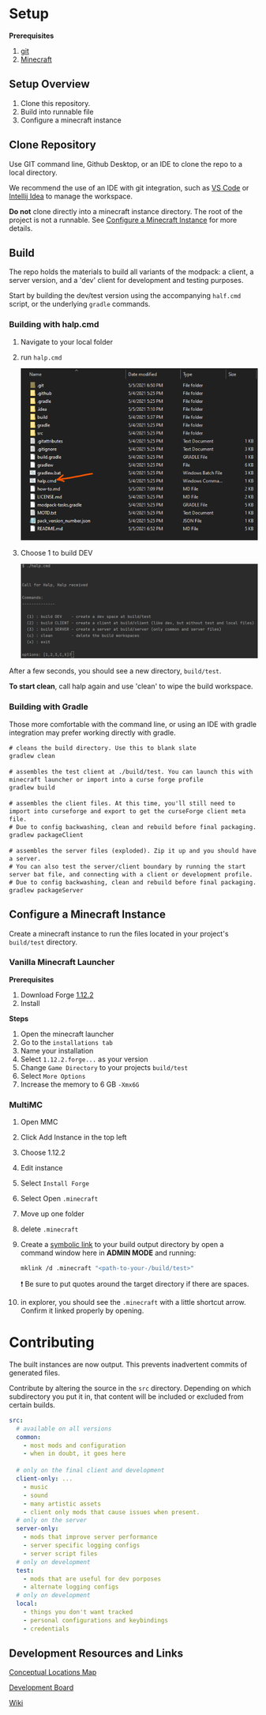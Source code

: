 # Setup

**Prerequisites**

1. [git](https://git-scm.com/downloads)
2. [Minecraft](https://www.minecraft.net/en-us/)

## Setup Overview

1. Clone this repository.
2. Build into runnable file
3. Configure a minecraft instance

## Clone Repository

Use GIT command line, Github Desktop, or an IDE to clone the repo to a local directory.

We recommend the use of an IDE with git integration, such
as [VS Code](https://code.visualstudio.com/download)
or [Intellij Idea](https://www.jetbrains.com/idea/) to manage the workspace.

**Do not** clone directly into a minecraft instance directory. The root of the project is not a
runnable. See [Configure a Minecraft Instance](./#Configure-a-Minecraft-Instance) for more details.

## Build

The repo holds the materials to build all variants of the modpack: a client, a server version, and
a 'dev' client for development and testing purposes.

Start by building the dev/test version using the accompanying `half.cmd` script, or the
underlying `gradle` commands.

### Building with halp.cmd

1. Navigate to your local folder
2. run `halp.cmd`

   ![Image of local dir](navigate-to-dir.png)

3. Choose 1 to build DEV

   ![Image of halp](halp.png)

After a few seconds, you should see a new directory, `build/test`.

**To start clean**, call halp again and use 'clean' to wipe the build workspace.

### Building with Gradle

Those more comfortable with the command line, or using an IDE with gradle integration may prefer
working directly with gradle.

```shell
# cleans the build directory. Use this to blank slate
gradlew clean

# assembles the test client at ./build/test. You can launch this with minecraft launcher or import into a curse forge profile
gradlew build

# assembles the client files. At this time, you'll still need to import into curseforge and export to get the curseForge client meta file.
# Due to config backwashing, clean and rebuild before final packaging.
gradlew packageClient

# assembles the server files (exploded). Zip it up and you should have a server. 
# You can also test the server/client boundary by running the start server bat file, and connecting with a client or development profile.
# Due to config backwashing, clean and rebuild before final packaging.
gradlew packageServer
```

## Configure a Minecraft Instance

Create a minecraft instance to run the files located in your project's `build/test` directory.

### Vanilla Minecraft Launcher

**Prerequisites**

1. Download
   Forge [1.12.2](https://files.minecraftforge.net/net/minecraftforge/forge/index_1.12.2.html)
2. Install

**Steps**

1. Open the minecraft launcher
2. Go to the `installations tab`
3. Name your installation
4. Select `1.12.2.forge...` as your version
5. Change `Game Directory` to your projects `build/test`
6. Select `More Options`
7. Increase the memory to 6 GB `-Xmx6G`

### MultiMC

1. Open MMC
2. Click Add Instance in the top left
3. Choose 1.12.2
4. Edit instance
5. Select `Install Forge`
6. Select Open `.minecraft`
7. Move up one folder
8. delete `.minecraft`
9. Create
   a [symbolic link](https://docs.microsoft.com/en-us/windows-server/administration/windows-commands/mklink)
   to your build output directory by open a command window here in **ADMIN MODE** and running:
    ```sh
    mklink /d .minecraft "<path-to-your-/build/test>"
    ```
   
    ❗ Be sure to put quotes around the target directory if there are spaces.
   
10. in explorer, you should see the `.minecraft` with a little shortcut arrow. Confirm it linked
    properly by opening.

# Contributing

The built instances are now output. This prevents inadvertent commits of generated files.

Contribute by altering the source in the `src` directory. Depending on which subdirectory you put it
in, that content will be included or excluded from certain builds.

```yaml
src:
  # available on all versions
  common:
    - most mods and configuration
    - when in doubt, it goes here

  # only on the final client and development
  client-only: ...
    - music
    - sound
    - many artistic assets
    - client only mods that cause issues when present.
  # only on the server
  server-only:
    - mods that improve server performance
    - server specific logging configs
    - server script files
  # only on development
  test:
    - mods that are useful for dev porposes
    - alternate logging configs
  # only on development
  local:
    - things you don't want tracked
    - personal configurations and keybindings
    - credentials
```

## Development Resources and Links

[Conceptual Locations Map](https://rebirthofthenight.com/map/)

[Development Board](https://trello.com/b/PZyYdW4A/rebirth-of-the-night)

[Wiki](https://wiki.rebirthofthenight.com)